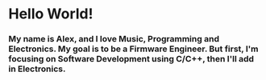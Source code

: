 # Hello World! 
### My name is Alex, and I love Music, Programming and Electronics. My goal is to be a Firmware Engineer. But first, I'm focusing on Software Development using C/C++, then I'll add in Electronics.
